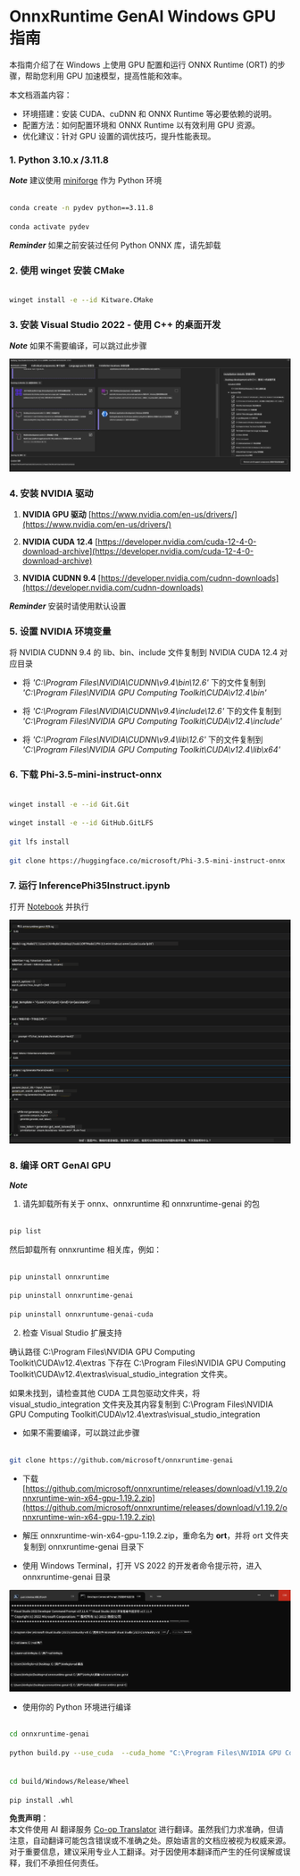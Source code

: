 <!--
CO_OP_TRANSLATOR_METADATA:
{
  "original_hash": "b066fc29c1b2129df84e027cb75119ce",
  "translation_date": "2025-07-17T02:39:45+00:00",
  "source_file": "md/02.Application/01.TextAndChat/Phi3/ORTWindowGPUGuideline.md",
  "language_code": "zh"
}
-->
# **OnnxRuntime GenAI Windows GPU 指南**

本指南介绍了在 Windows 上使用 GPU 配置和运行 ONNX Runtime (ORT) 的步骤，帮助您利用 GPU 加速模型，提高性能和效率。

本文档涵盖内容：

- 环境搭建：安装 CUDA、cuDNN 和 ONNX Runtime 等必要依赖的说明。
- 配置方法：如何配置环境和 ONNX Runtime 以有效利用 GPU 资源。
- 优化建议：针对 GPU 设置的调优技巧，提升性能表现。

### **1. Python 3.10.x /3.11.8**

   ***Note*** 建议使用 [miniforge](https://github.com/conda-forge/miniforge/releases/latest/download/Miniforge3-Windows-x86_64.exe) 作为 Python 环境

   ```bash

   conda create -n pydev python==3.11.8

   conda activate pydev

   ```

   ***Reminder*** 如果之前安装过任何 Python ONNX 库，请先卸载

### **2. 使用 winget 安装 CMake**

   ```bash

   winget install -e --id Kitware.CMake

   ```

### **3. 安装 Visual Studio 2022 - 使用 C++ 的桌面开发**

   ***Note*** 如果不需要编译，可以跳过此步骤

![CPP](../../../../../../translated_images/01.42f52a2b2aedff029e1c9beb13d2b09fcdab284ffd5fa8f3d7ac3cef5f347ad2.zh.png)

### **4. 安装 NVIDIA 驱动**

1. **NVIDIA GPU 驱动**  [https://www.nvidia.com/en-us/drivers/](https://www.nvidia.com/en-us/drivers/)

2. **NVIDIA CUDA 12.4** [https://developer.nvidia.com/cuda-12-4-0-download-archive](https://developer.nvidia.com/cuda-12-4-0-download-archive)

3. **NVIDIA CUDNN 9.4**  [https://developer.nvidia.com/cudnn-downloads](https://developer.nvidia.com/cudnn-downloads)

***Reminder*** 安装时请使用默认设置

### **5. 设置 NVIDIA 环境变量**

将 NVIDIA CUDNN 9.4 的 lib、bin、include 文件复制到 NVIDIA CUDA 12.4 对应目录

- 将 *'C:\Program Files\NVIDIA\CUDNN\v9.4\bin\12.6'* 下的文件复制到 *'C:\Program Files\NVIDIA GPU Computing Toolkit\CUDA\v12.4\bin'*

- 将 *'C:\Program Files\NVIDIA\CUDNN\v9.4\include\12.6'* 下的文件复制到 *'C:\Program Files\NVIDIA GPU Computing Toolkit\CUDA\v12.4\include'*

- 将 *'C:\Program Files\NVIDIA\CUDNN\v9.4\lib\12.6'* 下的文件复制到 *'C:\Program Files\NVIDIA GPU Computing Toolkit\CUDA\v12.4\lib\x64'*

### **6. 下载 Phi-3.5-mini-instruct-onnx**

   ```bash

   winget install -e --id Git.Git

   winget install -e --id GitHub.GitLFS

   git lfs install

   git clone https://huggingface.co/microsoft/Phi-3.5-mini-instruct-onnx

   ```

### **7. 运行 InferencePhi35Instruct.ipynb**

   打开 [Notebook](../../../../../../code/09.UpdateSamples/Aug/ortgpu-phi35-instruct.ipynb) 并执行

![RESULT](../../../../../../translated_images/02.b9b06996cf7255d5e5ee19a703c4352f4a96dd7a1068b2af227eda1f3104bfa0.zh.png)

### **8. 编译 ORT GenAI GPU**

   ***Note*** 
   
   1. 请先卸载所有关于 onnx、onnxruntime 和 onnxruntime-genai 的包

   
   ```bash

   pip list 
   
   ```

   然后卸载所有 onnxruntime 相关库，例如：

   ```bash

   pip uninstall onnxruntime

   pip uninstall onnxruntime-genai

   pip uninstall onnxruntume-genai-cuda
   
   ```

   2. 检查 Visual Studio 扩展支持

   确认路径 C:\Program Files\NVIDIA GPU Computing Toolkit\CUDA\v12.4\extras 下存在 C:\Program Files\NVIDIA GPU Computing Toolkit\CUDA\v12.4\extras\visual_studio_integration 文件夹。
   
   如果未找到，请检查其他 CUDA 工具包驱动文件夹，将 visual_studio_integration 文件夹及其内容复制到 C:\Program Files\NVIDIA GPU Computing Toolkit\CUDA\v12.4\extras\visual_studio_integration

   - 如果不需要编译，可以跳过此步骤

   ```bash

   git clone https://github.com/microsoft/onnxruntime-genai

   ```

   - 下载 [https://github.com/microsoft/onnxruntime/releases/download/v1.19.2/onnxruntime-win-x64-gpu-1.19.2.zip](https://github.com/microsoft/onnxruntime/releases/download/v1.19.2/onnxruntime-win-x64-gpu-1.19.2.zip)

   - 解压 onnxruntime-win-x64-gpu-1.19.2.zip，重命名为 **ort**，并将 ort 文件夹复制到 onnxruntime-genai 目录下

   - 使用 Windows Terminal，打开 VS 2022 的开发者命令提示符，进入 onnxruntime-genai 目录

![RESULT](../../../../../../translated_images/03.b83ce473d5ff9b9b94670a1b26fdb66a05320d534cbee2762f64e52fd12ef9c9.zh.png)

   - 使用你的 Python 环境进行编译

   
   ```bash

   cd onnxruntime-genai

   python build.py --use_cuda  --cuda_home "C:\Program Files\NVIDIA GPU Computing Toolkit\CUDA\v12.4" --config Release
 

   cd build/Windows/Release/Wheel

   pip install .whl

   ```

**免责声明**：  
本文件使用 AI 翻译服务 [Co-op Translator](https://github.com/Azure/co-op-translator) 进行翻译。虽然我们力求准确，但请注意，自动翻译可能包含错误或不准确之处。原始语言的文档应被视为权威来源。对于重要信息，建议采用专业人工翻译。对于因使用本翻译而产生的任何误解或误释，我们不承担任何责任。